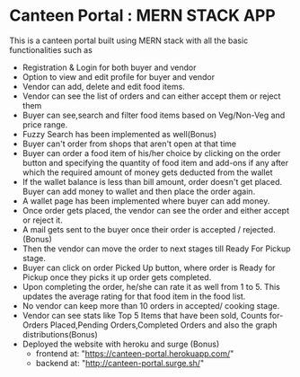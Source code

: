 # Canteen Portal : MERN STACK APP

This is a canteen portal built using MERN stack with all the basic functionalities such as 
+ Registration & Login for both buyer and vendor
+ Option to view and edit profile for buyer and vendor
+ Vendor can add, delete and edit food items.
+ Vendor can see the list of orders and can either accept them or reject them
+ Buyer can see,search and filter food items based on Veg/Non-Veg and price range.
+ Fuzzy Search has been implemented as well(Bonus)
+ Buyer can't order from shops that aren't open at that time
+ Buyer can order a food item of his/her choice by clicking on the order button and specifying the quantity of food item and add-ons if any after which the required amount of money gets deducted from the wallet
+ If the wallet balance is less than bill amount, order doesn't get placed. Buyer can add money to wallet and then place the order again.
+ A wallet page has been implemented where buyer can add money.
+ Once order gets placed, the vendor can see the order and either accept or reject it.
+ A mail gets sent to the buyer once their order is accepted / rejected.(Bonus)
+ Then the vendor can move the order to next stages till Ready For Pickup stage.
+ Buyer can click on order Picked Up button, where order is Ready for Pickup once they picks it up order gets completed.
+ Upon completing the order, he/she can rate it as well from 1 to 5. This updates the average rating for that food item in the food list.
+ No vendor can keep more than 10 orders in accepted/ cooking stage.
+ Vendor can see stats like Top 5 Items that have been sold, Counts for- Orders Placed,Pending Orders,Completed Orders and also the graph distributions(Bonus)
+ Deployed the website with heroku and surge (Bonus)
    - frontend at: "https://canteen-portal.herokuapp.com/"
    - backend  at: "http://canteen-portal.surge.sh/"
